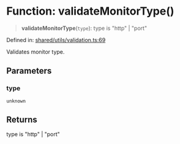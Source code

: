 # Function: validateMonitorType()

> **validateMonitorType**(`type`): type is "http" \| "port"

Defined in: [shared/utils/validation.ts:69](https://github.com/Nick2bad4u/Uptime-Watcher/blob/2a45eeb1723f8f7089001af2c92aa07d82dfe7e4/shared/utils/validation.ts#L69)

Validates monitor type.

## Parameters

### type

`unknown`

## Returns

type is "http" \| "port"
